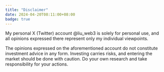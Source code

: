 ```yaml
---
title: "Disclaimer"
date: 2024-04-20T08:11:00+08:00
badge: true
---
```


My personal X (Twitter) account @liu_web3 is solely for personal use, and all opinions expressed there represent only my individual viewpoints.

The opinions expressed on the aforementioned account do not constitute investment advice in any form. Investing carries risks, and entering the market should be done with caution. Do your own research and take responsibility for your actions.